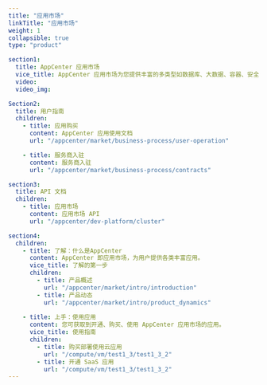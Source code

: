 ```yaml
---
title: "应用市场"
linkTitle: "应用市场"
weight: 1
collapsible: true
type: "product"

section1:
  title: AppCenter 应用市场
  vice_title: AppCenter 应用市场为您提供丰富的多类型如数据库、大数据、容器、安全等多应用服务。
  video: 
  video_img: 

Section2:
  title: 用户指南
  children:
    - title: 应用购买
      content: AppCenter 应用使用文档
      url: "/appcenter/market/business-process/user-operation"

    - title: 服务商入驻
      content: 服务商入驻
      url: "/appcenter/market/business-process/contracts"

section3:
  title: API 文档
  children:
    - title: 应用市场
      content: 应用市场 API
      url: "/appcenter/dev-platform/cluster"

section4:
  children:
    - title: 了解：什么是AppCenter
      content: AppCenter 即应用市场，为用户提供各类丰富应用。
      vice_title: 了解的第一步
      children:
        - title: 产品概述
          url: "/appcenter/market/intro/introduction"
        - title: 产品动态
          url: "/appcenter/market/intro/product_dynamics"
      
    - title: 上手：使用应用
      content: 您可获取到开通、购买、使用 AppCenter 应用市场的应用。
      vice_title: 使用指南
      children: 
        - title: 购买部署使用云应用
          url: "/compute/vm/test1_3/test1_3_2"
        - title: 开通 SaaS 应用
          url: "/compute/vm/test1_3/test1_3_2"
---
```



<!-- type: "product" 这个参数表明这是一个产品index页面 -->
<!-- section1 为产品index页面 主标题 副标题 video  video_img为视频图片  -->
<!-- section2 为产品index页面 第一个大块的用户文档配置  -->
<!-- section3 为产品index页面 第二个大块的开发者文档配置  -->
<!-- section4 为产品index页面 第三个大块的学习路径配置  -->